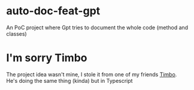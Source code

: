 # auto-doc-feat-gpt
An PoC project where Gpt tries to document the whole code (method and classes)

# I'm sorry Timbo
The project idea wasn't mine, I stole it from one of my friends [Timbo](https://github.com/TimboDeveloper). <br>
He's doing the same thing (kinda) but in Typescript
